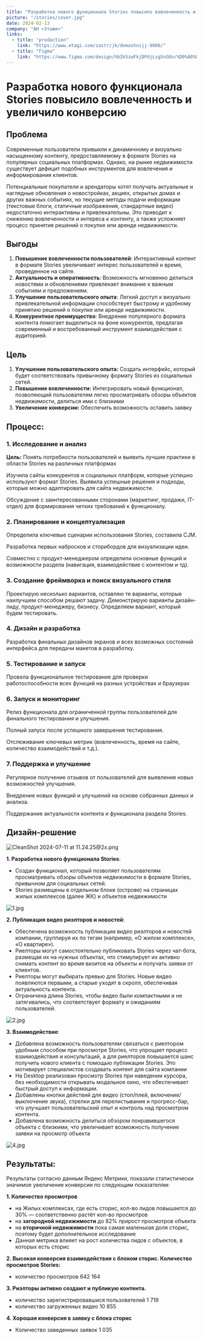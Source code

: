 ```yaml
---
title: "Разработка нового функционала Stories повысило вовлеченность и увеличило конверсию"
picture: "/stories/cover.jpg"
date: 2024-02-13
company: "АН «Этажи»"
links:
  - title: "prodaction"
    link: "https://www.etagi.com/zastr/jk/domashnijj-9906/"
  - title: "Figma"
    link: "https://www.figma.com/design/hbIk5zwFkjDPdjLsg5nG8n/%D0%A8%D0%B0%D0%B9%D0%B4%D1%83%D0%BB%D0%BB%D0%B8%D0%BD%D0%B0-%D0%A1%D0%B0%D1%84%D0%B8%D1%8F-%7C-Product-desigher?node-id=1-75&t=1bmtHCnMwntKVHBm-1"
---
```


# Разработка нового функционала Stories повысило вовлеченность и увеличило конверсию

## Проблема

Современные пользователи привыкли к динамичному и визуально насыщенному контенту, предоставляемому в формате Stories на популярных социальных платформах. Однако, на рынке недвижимости существует дефицит подобных инструментов для вовлечения и информирования клиентов.

Потенциальные покупатели и арендаторы хотят получать актуальные и наглядные обновления о новостройках, акциях, открытых домах и других важных событиях, но текущие методы подачи информации (текстовые блоги, статичные изображения, стандартные видео) недостаточно интерактивны и привлекательны. Это приводит к снижению вовлеченности и интереса к контенту, а также усложняет процесс принятия решений о покупке или аренде недвижимости.

## Выгоды

1. **Повышение вовлеченности пользователей**: Интерактивный контент в формате Stories увеличивает интерес пользователей и время, проведенное на сайте.
2. **Актуальность и оперативность**: Возможность мгновенно делиться новостями и обновлениями привлекает внимание к важным событиям и предложениям.
3. **Улучшение пользовательского опыта**: Легкий доступ к визуально привлекательной информации способствует быстрому и удобному принятию решений о покупке или аренде недвижимости.
4. **Конкурентное преимущество**: Внедрение популярного формата контента помогает выделиться на фоне конкурентов, предлагая современный и востребованный инструмент взаимодействия с аудиторией.

## Цель

1. **Улучшение пользовательского опыта:** Создать интерфейс, который будет соответствовать привычному формату Stories из социальных сетей.
2. **Повышение вовлеченности:** Интегрировать новый функционал, позволяющий пользователям легко просматривать обзоры объектов недвижимости, делиться ими с близкими
3. **Увеличение конверсии:** Обеспечить возможность оставить заявку

## Процесс:

### **1. Исследование и анализ**

**Цель:** Понять потребности пользователей и выявить лучшие практики в области Stories на различных платформах

Изучила сайты конкурентов и социальных платформ, которые успешно используют формат Stories. Выявила успешные решения и подходы, которые можно адаптировать для сайта недвижимости.

Обсуждение с заинтересованными сторонами (маркетинг, продажи, IT-отдел) для формирования четких требований к функционалу.

### **2. Планирование и концептуализация**

Определила ключевые сценарии использования Stories, составила CJM.

Разработка первых набросков и сторибордов для визуализации идеи.

Совместно с продукт-менеджером определили основные функций и возможности раздела (навигация, взаимодействие с контентом и тд).

### **3. Создание фреймворка и поиск визуального стиля**

Проектирую несколько вариантов, оставляю те варианты, которые наилучшем способом решают задачу. Демонстрирую варианты дизайн-лиду, продукт-менеджеру, бизнесу. Определяем вариант, который будем тестировать.

### **4. Дизайн и разработка**

Разработка финальных дизайнов экранов и всех возможных состояний интерфейса для передачи макетов в разработку.

### **5. Тестирование и запуск**

Провела функциональное тестирование для проверки работоспособности всех функций на разных устройствах и браузерах

### **6. Запуск и мониторинг**

Релиз функционала для ограниченной группы пользователей для финального тестирования и улучшения.

Полный запуск после успешного завершения тестирования.

Отслеживание ключевых метрик (вовлеченность, время на сайте, количество взаимодействий и т.д.).

### **7. Поддержка и улучшение**

Регулярное получение отзывов от пользователей для выявления новых возможностей улучшения.

Внедрение новых функций и улучшений на основе собранных данных и анализа.

Поддержание актуальности контента и функционала раздела Stories.

## Дизайн-решение

![CleanShot 2024-07-11 at 11.24.25@2x.png](/stories/CleanShot_2024-07-11_at_11.24.252x.png)

**1. Разработка нового функционала Stories**:

- Создан функционал, который позволяет пользователям просматривать обзоры объектов недвижимости в формате Stories, привычном для социальных сетей.
- Stories размещены в отдельном блоке (острове) на страницах жилых комплексов (далее ЖК) и объектов недвижимости

![1.jpg](/stories/1.jpg)

**2. Публикация видео риэлторов и новостей**:

- Обеспечена возможность публикации видео риэлторов и новостей компании, группируя их по тегам (например, «О жилом комплексе», «О квартире»).
- Риелторы могут самостоятельно публиковать Stories через чат-бота, размещая их на нужных объектах, что стимулирует их активно снимать контент во время визитов на объекты и получать заявки от клиентов.
- Риелторы могут выбирать превью для Stories. Новые видео появляются первыми, а старые уходят в скролл, обеспечивая актуальность контента.
- Ограничена длина Stories, чтобы видео были компактными и не затягивались, что соответствует формату и ожиданиям пользователей.

![2.jpg](/stories/2.jpg)

**3. Взаимодействие**:

- Добавлена возможность пользователям связаться с риелтором удобным способом при просмотре Stories, что упрощает процесс взаимодействия и консультаций, а для риелторов повышается шанс получить нового клиента с помощью публикации Stories. Это мотивирует специалистов создавать контент для сайта компании
- На Desktop реализован просмотр Stories при наведении курсора, без необходимости открывать модальное окно, что обеспечивает быстрый доступ к информации.
- Добавлены кнопки действий для видео (стоп/плей, включение/выключение звука), стрелки для перелистывания и прогресс-бар, что улучшает пользовательский опыт и контроль над просмотром контента.
- Добавлена возможность делиться обзором понравившегося объекта с близкими, что увеличивает возможность получение заявки на просмотр объекта

![4.jpg](/stories/4.jpg)

## Результаты:

Результаты согласно данным Яндекс Метрики, показали статистически значимое увеличение конверсии по следующим показателям:

**1. Количество просмотров**

- на Жилых комплексах, где есть сторис, кол-во лидов повышается до 30% — соответственно растёт кол-во просмотров
- на **загородной недвижимости** до 82% прирост просмотров объекта
- на **вторичной недвижимости** пока самая маленькая доля сторис, поэтому будет дополнительное исследование
- Данная метрика влияет на рост количества лидов с объектов, в которых есть сторис

**2. Высокая конверсия взаимодействия с блоком сторис. Количество просмотров Stories:**

- количество просмотров 642 164

**3. Риэлторы активно создают и публикую контента.**

- количество зарегистрировавшися пользователей 1 719
- количество загруженных видео 10 855

**4. Хорошая конверсия в заявку с блока сторис**

- Количество заведенных заявок 1 035
